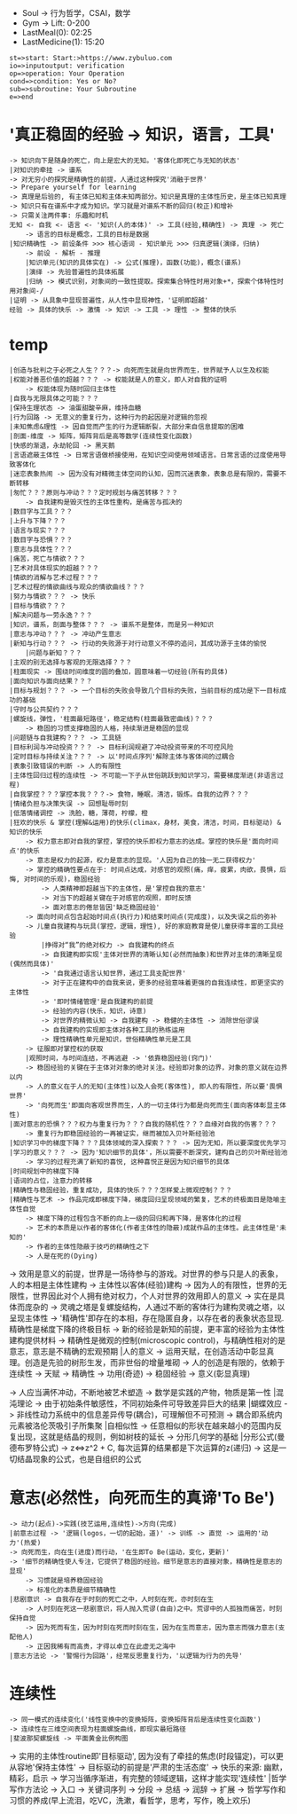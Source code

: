 - Soul -> 行为哲学，CSAI，数学
- Gym -> Lift: 0-200
- LastMeal(0):	  02:25
- LastMedicine(1): 15:20

```flow
st=>start: Start:>https://www.zybuluo.com
io=>inputoutput: verification
op=>operation: Your Operation
cond=>condition: Yes or No?
sub=>subroutine: Your Subroutine
e=>end
```

# '真正稳固的经验 -> 知识，语言，工具'
	-> 知识向下是随身的死亡，向上是宏大的无知。'客体化即死亡与无知的状态'
	|对知识的牵挂 -> 谱系
	-> 对无穷小的探究是精确性的前提，人通过这种探究'消融于世界'
	-> Prepare yourself for learning
	-> 真理是后验的, 有主体已知和主体未知两部分。知识是真理的主体性历史，是主体已知真理
	-> 知识只有在谱系中才成为知识。学习就是对谱系不断的回归(校正)和增补
	-> 只需关注两件事: 乐趣和时机
	无知 <- 自我 <- 语言 <- '知识(人的本体)' -> 工具(经验,精确性) -> 真理 -> 死亡
		-> 语言的目标是概念，工具的目标是数据
	|知识精确性 -> 前设条件 >>> 核心语词 - 知识单元 >>> 归真逻辑(演绎，归纳)
	    -> 前设 - 解析 - 推理
		|知识单元(知识的具体实在) -> 公式(推理)，函数(功能)，概念(谱系)
	    |演绎 -> 先验普遍性的具体拓展
	    |归纳 -> 模式识别，对象间的一致性提取。探索集合特性时用对象+*，探索个体特性时用对象间-/
	|证明 -> 从具象中显现普遍性，从人性中显现神性，'证明即超越'
	经验 -> 具体的快乐 -> 激情 -> 知识 -> 工具 -> 理性 -> 整体的快乐

# temp
	|创造与批判之于必死之人生？？？-> 向死而生就是向世界而生，世界赋予人以生及权能
	|权能对善恶价值的超越？？？ -> 权能就是人的意义，即人对自我的证明
		-> 权能体现为随时回归主体性
	|自我与无限具体之可能？？？
	|保持生理状态 -> 油蛋甜酸辛麻，维持血糖
	|行为回路 -> 无意义的重复行为，这种行为的起因是对逻辑的忽视
	|未知焦虑&理性 -> 因自觉而产生的行为逻辑断裂，大部分来自信息提取的困难
	|剖面-维度 -> 矩阵，矩阵背后是高等数学(连续性变化函数)
	|快感的渐退，永劫轮回 -> 黑天鹅
	|言语遮蔽主体性 -> 日常言语做桥接使用，在知识空间使用领域语言。日常言语的过度使用导致客体化
	|迷恋表象热闹 -> 因为没有对精微主体空间的认知，因而沉迷表象，表象总是有限的，需要不断转移
	|匆忙？？？原则与冲动？？？定时规划与痛苦转移？？？
		-> 自我建构是毁灭性的主体性重构，是痛苦与孤决的
	|数目字与工具？？？
	|上升与下降？？？
	|语言与现实？？？
	|数目字与恐惧？？？
	|意志与具体性？？？
    |痛苦，死亡与情欲？？？
    |艺术对具体现实的超越？？？
    |情欲的消解与艺术过程？？？
    |艺术过程的情欲曲线与观众的情欲曲线？？？
	|努力与情欲？？？ -> 快乐
    |目标与情欲？？？
    |解决问题与一劳永逸？？？
    |知识，谱系，剖面与整体？？？ -> 谱系不是整体，而是另一种知识
	|意志与冲动？？？ -> 冲动产生意志
	|新知与行动？？？ -> 行动的失败源于对行动意义不停的追问，其成功源于主体的愉悦
		|问题与新知？？？
	|主观的别无选择与客观的无限选择？？？
	|柱面现实 -> 围绕时间维度的圆的叠加，圆意味着一切经验(所有的具体)
	|面向知识与面向结果？？？
	|目标与规划？？？ -> 一个目标的失败会导致几个目标的失败，当前目标的成功是下一目标成功的基础
	|守时与公共契约？？？
	|螺旋线，弹性，'柱面最短路径'，稳定结构(柱面最致密曲线)？？？
		-> 稳固的习惯支撑稳固的人格，持续渐进是稳固的显现
	|问题链与自我建构？？？ -> 工具链
	|目标利润与冲动投资？？？ -> 目标利润规避了冲动投资带来的不可控风险
	|定时目标与持续关注？？？ -> 以'时间点序列'解除主体与客体间的过耦合
	|表象引致错误的判断 -> 人的有限性
	|主体性回归过程的连续性 -> 不可能一下子从世俗跳跃到知识学习，需要梯度渐进(非语言过程)
	|自我掌控？？？掌控本我？？？-> 食物，睡眠，清洁，锻炼。自我的边界？？？
	|情绪负担与决策失误 -> 回想耻辱时刻
	|低落情绪调控 -> 洗脸，糖，薄荷，柠檬，橙
	|狂欢的快乐 & 掌控(理解&运用)的快乐(climax，身材，美食，清洁，时间，目标驱动) & 知识的快乐
		-> 权力意志即对自我的掌控，掌控的快乐即权力意志的达成。掌控的快乐是'面向时间点'的快乐
		-> 意志是权力的起源，权力是意志的显现。'人因为自己的独一无二获得权力'
		-> 掌控的精确性要点在于: 时间点达成，对感官的观照(痛，痒，疲累，肉欲，畏惧，后悔, 对时间的乐观)，稳固经验
			-> 人类精神即超越当下的主体性，是'掌控自我的意志'
			-> 对当下的超越关键在于对感官的观照，即时反馈
			-> 面对意志的倦怠皆因'缺乏稳固经验'
		-> 面向时间点包含起始时间点(执行力)和结束时间点(完成度)，以及失误之后的弥补
		-> 儿童自我建构与玩具(掌控，逻辑，理性), 好的家庭教育是使儿童获得丰富的工具经验
			|挣得对“我”的绝对权力 -> 自我建构的终点
			-> 自我建构即实现'主体对世界的清晰认知(必然而抽象)和世界对主体的清晰呈现(偶然而具体)'
			-> '自我通过语言认知世界，通过工具支配世界'
			-> 对于正在建构中的自我来说，更多的经验意味着更强的自我连续性，即更坚实的主体性
			-> '即时情绪管理'是自我建构的前提
			-> 经验的内容(快乐，知识，诗意)
			-> 对世界的精微认知 -> 自我建构 -> 稳健的主体性 -> 消除世俗谬误
			-> 自我建构的实现即主体对各种工具的熟练运用
			-> 理性精确性单元是知识，世俗精确性单元是工具
		-> 征服即对掌控权的获取
		|观照时间，与时间连结，不再逃避 -> '依靠稳固经验(窍门)'
		-> 稳固经验的关键在于主体对对象的绝对关注。经验即对象的边界，对象的意义就在边界以内
		-> 人的意义在于人的无知(主体性)以及人会死(客体性), 即人的有限性，所以要'畏惧世界'
		-> '向死而生'即面向客观世界而生，人的一切主体行为都是向死而生(面向客体彰显主体性)
	|面对意志的恐惧？？？权力与重复行为？？？自我的随机性？？？血缘对自我的伤害？？？
		-> 重复行为即稳固经验的一再被证实，继而被加入贝叶斯经验池
	|知识学习中的梯度下降？？？具体领域的深入探索？？？ -> 因为无知，所以要深度优先学习
	|学习的意义？？？ -> 因为'知识细节的具体'，所以需要不断深究，建构自己的贝叶斯经验池
		-> 学习的过程充满了新知的喜悦, 这种喜悦正是因为知识细节的具体
	|时间规划中的梯度下降
	|语词的占位，注意力的转移
	|精确性与稳固经验，重复成功, 具体的快乐？？？怎样爱上微观控制？？？
	|精确性与艺术 -> 作品完成即梯度下降，梯度回归呈现领域的繁复，艺术的终极面目是隐喻主体性自觉
		-> 梯度下降的过程包含不断的向上一级的回归和再下降，是客体化的过程
		-> 艺术的本质是以作者的客体化(作者主体性的隐蔽)成就作品的主体性。此主体性是'未知的'
		-> 作者的主体性隐蔽于技巧的精确性之下
		-> 人是在死的(Dying)

-> 效用是意义的前提，世界是一场待参与的游戏。对世界的参与只是人的表象，人的本相是主体性建构
	-> 主体性以客体(经验)建构
-> 因为人的有限性，世界的无限性，世界因此对个人拥有绝对权力，个人对世界的效用即人的意义
-> 实在是具体而庞杂的
-> 灵魂之塔是复螺旋结构，人通过不断的客体行为建构灵魂之塔，以呈现主体性
-> '精确性'即存在的本相，存在隐匿自身，以存在者的表象状态显现. 精确性是梯度下降的终极目标
-> 新的经验是新知的前提，更丰富的经验为主体性建构提供材料
-> 精确性是微观的控制(microscopic control)，与精确性相对的是意志，意志是不精确的宏观预期
|人的意义 -> 运用天赋，在创造活动中彰显真理。创造是先验的树形生发，而非世俗的增量堆砌
	-> 人的创造是有限的，依赖于连续性
	-> 天赋 -> 精确性 -> 功用(奇迹) -> 稳固经验 -> 意义(彰显真理)

-> 人应当满怀冲动，不断地被艺术塑造
-> 数学是实践的产物，物质是第一性
|混沌理论 -> 由于初始条件敏感性，不同初始条件可导致差异巨大的结果
|蝴蝶效应 -> 非线性动力系统中的信息差异传导(耦合)，可理解但不可预测
	-> 耦合即系统内元素被洛伦茨吸引子所集聚
|自相似性 -> 任意相似的形状在越来越小的范围内反复出现，这就是结晶的规则，例如树枝的延长
	-> 分形几何学的基础
	|分形公式(曼德布罗特公式) -> z<=>z^2 + C, 每次运算的结果都是下次运算的z(递归)
		-> 这是一切结晶现象的公式，也是自组织的公式

# 意志(必然性，向死而生的真谛'To Be')
	-> 动力(起点)->实践(技艺运用,连续性)->方向(完成)
	|前意志过程 -> '逻辑(logos，一切的起始，道)' -> 训练 -> 直觉 -> 运用的'动力'(热爱)
	-> 向死而生，向在生(进度)而行动，'在生即To Be(运动，变化，更新)'
	-> '细节的精确性使人专注，它提供了稳固的经验。细节是意志的直接对象，精确性是意志的显现'
		-> 习惯就是培养稳固经验
		-> 标准化的本质是细节精确性
	|悲剧意识 -> 自我存在于时刻的死亡之中，人时刻在死，亦时刻在生
		-> 人时刻在死这一悲剧意识，将人抛入荒谬(自由)之中。荒谬中的人孤独而痛苦，时刻保持自觉
		-> 因为死而有生，因为时刻在死而时刻在生，因为在生而意志，因为意志而强力意志(支配他人)
		-> 正因我稀有而高贵，才得以卓立在此虚无之海中
	|意志方法论 -> '警惕行为回路'，经常反思重复行为，'以逻辑为行为的先导'

# 连续性
 	-> 同一模式的连续变化('线性变换中的变换矩阵，变换矩阵背后是连续性变化函数')
	-> 连续性在三维空间表现为柱面螺旋曲线，即现实最短路径
	|斐波那契螺旋线 -> 平面黄金比例构图
-> 实用的主体性routine即'目标驱动', 因为没有了牵挂的焦虑(时段锚定)，可以更从容地'保持主体性'​
	-> 目标驱动的前提是'严肃的生活态度'
	-> 快乐的来源: 幽默，精彩，启示
-> 学习当循序渐进，有完整的领域逻辑，这样才能实现'连续性'
|哲学写作方法论 -> 入口 -> 关键词序列 -> 分段 -> 总结 -> 润辞 -> 扩展
	-> 哲学写作和习惯的养成(早上流泪，吃VC，洗漱，看哲学，思考，写作，晚上欢乐)
